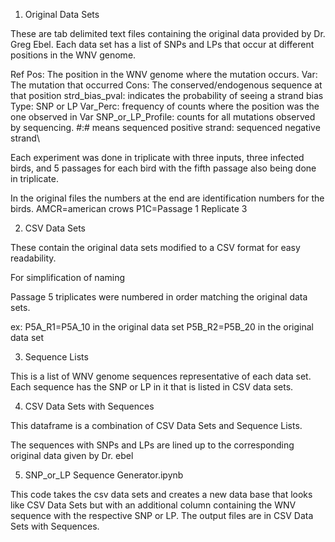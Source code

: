 1. Original Data Sets

These are tab delimited text files containing the original data provided by Dr. Greg Ebel.
Each data set has a list of SNPs and LPs that occur at different positions in the WNV genome.


Ref Pos: The position in the WNV genome where the mutation occurs.
Var: The mutation that occurred
Cons: The conserved/endogenous sequence at that position
strd_bias_pval: indicates the probability of seeing a strand bias
Type: SNP or LP
Var_Perc: frequency of counts where the position was the one observed in Var
SNP_or_LP_Profile: counts for all mutations observed by sequencing. #:# means sequenced positive strand: sequenced negative strand\

Each experiment was done in triplicate with three inputs, three infected birds, and 5 passages for each bird with the fifth passage also being done in triplicate.

In the original files the numbers at the end are identification numbers for the birds. 
AMCR=american crows
P1C=Passage 1 Replicate 3


2. CSV Data Sets

These contain the original data sets modified to a CSV format for easy readability.

For simplification of naming

Passage 5 triplicates were numbered in order matching the original data sets.

ex: P5A_R1=P5A_10 in the original data set
    P5B_R2=P5B_20 in the original data set

3. Sequence Lists

This is a list of WNV genome sequences representative of each data set.
Each sequence has the SNP or LP in it that is listed in CSV data sets.

4. CSV Data Sets with Sequences
   
This dataframe is a combination of CSV Data Sets and Sequence Lists.

The sequences with SNPs and LPs are lined up to the corresponding original data given by Dr. ebel

5. SNP_or_LP Sequence Generator.ipynb

This code takes the csv data sets and creates a new data base that looks like CSV Data Sets but with an additional column containing the WNV sequence with the respective SNP or LP. The output files are in CSV Data Sets with Sequences.
